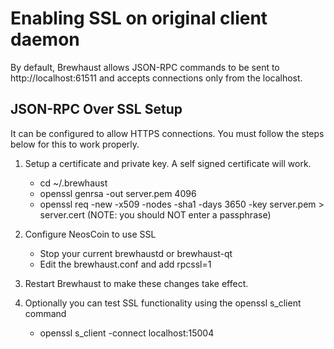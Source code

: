 Enabling SSL on original client daemon
======================================
By default, Brewhaust allows JSON-RPC commands to be sent to http://localhost:61511
and accepts connections only from the localhost.

JSON-RPC Over SSL Setup
-----------------------
It can be configured to allow HTTPS connections.  You must follow the steps below
for this to work properly.

1. Setup a certificate and private key.  A self signed certificate will work.
    * cd ~/.brewhaust
    * openssl genrsa -out server.pem 4096
    * openssl req -new -x509 -nodes -sha1 -days 3650 -key server.pem > server.cert
    (NOTE: you should NOT enter a passphrase)

2. Configure NeosCoin to use SSL
    * Stop your current brewhaustd or brewhaust-qt
    * Edit the brewhaust.conf and add
      rpcssl=1

3. Restart Brewhaust to make these changes take effect.

4. Optionally you can test SSL functionality using the openssl s_client command
    * openssl s_client -connect localhost:15004
